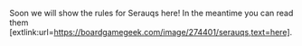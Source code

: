 Soon we will show the rules for Serauqs here! In the meantime you can read them [extlink:url=https://boardgamegeek.com/image/274401/serauqs,text=here].